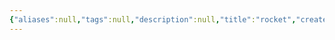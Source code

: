 ```yaml
---
{"aliases":null,"tags":null,"description":null,"title":"rocket","created":"2023-03-26T21:48:36","updated":"2023-07-15T21:33:03","dg-publish":true,"permalink":"/docs/rocket/","dgPassFrontmatter":true}
---
```



